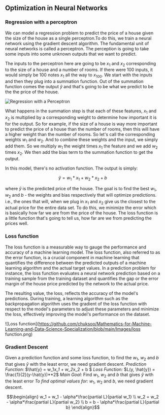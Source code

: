 <h2>Optimization in Neural Networks</h2>

<h3>Regression with a perceptron</h3>

We can model a regression problem to predict the price of a house given the size of the house as a single perceptron.To do this, we train a neural network using the gradient descent algorithm. The fundamental unit of neural networks is called a perceptron. The perception is going to take some inputs into some unknown outputs that we want to predict. 

The inputs to the perceptron here are going to be $x_1$ and $x_2$ corresponding to the size of a house and a number of rooms. If there were 100 inputs, it would simply be 100 notes $x_1$ all the way to $x_100$. We start with the inputs and then they plug into a summation function. Out of the summation function comes the output $\hat{y}$ and that's going to be what we predict to be the the price of the house.

![Regression with a Perceptron](https://github.com/chuksoo/Mathematics-for-Machine-Learning-and-Data-Science-Specialization/blob/main/Images/reg_with_perceptron.png)

What happens in the summation step is that each of these features, $x_1$ and $x_2$ is multiplied by a corresponding weight to determine how
important it is for the output. So for example, if the size of a house is way more important to predict the price of a house than the number of rooms, then this will have a higher weight than the number of rooms. So let's call the corresponding weights $w_1$ and $w_2$. And to combine these weights and the input, we simply add them. So we multiply $w_1$ the weight times $x_1$ the feature and we add $w_2$ times $x_2$. We then add the bias term to the summation function to get the output. 

In this model, there's no activation function. The output is simply:

```math
\begin{equation}
    \hat{y} = w_1*x_1 + w_2*x_2 + b 
\end{equation}
```

where $\hat{y}$ is the predicted price of the house. The goal is to find the best $w_1$, $w_2$ and $b$ - the weights and bias respectively that will optimize predictions. i.e., the ones that will, when we plug in $x_1$ and $x_2$ give us the closest to the actual price for the entire data set. To do this, we minimize the error which is basically how far we are from the price of the house. The loss function is a little function that's going to tell us, how far are we from predicting the prices well.

<h3>Loss function</h3>

The loss function is a measurable way to gauge the performance and accuracy of a machine learning model. The loss function, also referred to as the error function, is a crucial component in machine learning that quantifies the difference between the predicted outputs of a machine learning algorithm and the actual target values. In a prediction problem for instance, the loss function evaluates a neural network prediction based on a training sample from the training dataset and quantifies the gap or the error margin of the house price predicted by the network to the actual price.

The resulting value, the loss, reflects the accuracy of the model's predictions. During training, a learning algorithm such as the backpropagation algorithm uses the gradient of the loss function with respect to the model's parameters to adjust these parameters and minimize the loss, effectively improving the model's performance on the dataset.

![Loss function](https://github.com/chuksoo/Mathematics-for-Machine-Learning-and-Data-Science-Specialization/blob/main/Images/loss function.png)

<h3>Gradient Descent</h3>

Given a prediction function and some loss function, to find the $w_1$, $w_2$ and $b$ that gives $\hat{y}$ with the least error, we need gradient descent.
*Prediction Function:* $\hat{y} = w_1*x_1 + w_2*x_2 + b $ 
*Loss Function:* $L(y, \hat{y}) = \frac{1}{2}(y-\hat{y})**2$
*Main Goal:* 
Find $w_1$, $w_2$ and $b$ that gives $\hat{y}$ with the least error
*To find optimal values for:* $w_1$, $w_2$ and $b$, we need gradient descent.
```math
\begin{align}
    w_1 = w_1 - \alpha*\frac{partial L}{partial w_1} \\
    w_2 = w_2 - \alpha*\frac{partial L}{partial w_2} \\
    b = b - \alpha*\frac{partial L}{partial b}
\end{align}
```

